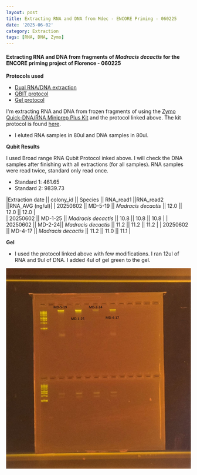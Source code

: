 ```yaml
---
layout: post
title: Extracting RNA and DNA from Mdec - ENCORE Priming - 060225
date: '2025-06-02'
category: Extraction
tags: [RNA, DNA, Zymo]
---
```


#### Extracting RNA and DNA from fragments of _Madracis decactis_ for the ENCORE priming project of Florence - 060225

**Protocols used**
- [Dual RNA/DNA extraction](https://fscucchia-labnotebooks.github.io/FScucchia_Putnam_Lab_Notebook/DNA-RNA-extraction-Zymo-kit/)
- [QBIT protocol](https://github.com/meschedl/MESPutnam_Open_Lab_Notebook/blob/master/_posts/2019-03-08-Qubit-Protocol.md)
- [Gel protocol](https://github.com/Kterpis/Putnam_Lab_Notebook/blob/master/_posts/2021-10-08-20211008-RNA-DNA-extractions-from-E5-project.md)

I'm extracting RNA and DNA from frozen fragments of using the [Zymo Quick-DNA/RNA Miniprep Plus Kit](https://www.zymoresearch.com/collections/quick-dna-rna-kits/products/quick-dna-rna-miniprep-plus-kit) and the protocol linked above. The kit protocol is found [here](https://github.com/FScucchia-LabNotebooks/FScucchia_Putnam_Lab_Notebook/blob/master/protocols/_d7003t_d7003_quick-dna-rna_miniprep_plus_kit.pdf).
- I eluted RNA samples in 80ul and DNA samples in 80ul.

**Qubit Results**

I used Broad range RNA Qubit Protocol inked above. I will check the DNA samples after finishing with all extractions (for all samples). RNA samples were read twice, standard only read once.
- Standard 1: 461.65
- Standard 2: 9839.73

|Extraction date || colony_id || Species || RNA_read1 ||RNA_read2 ||RNA_AVG (ng/ul)|
| 20250602 || MD-5-19 || *Madracis decactis*  || 12.0  || 12.0   || 12.0  |           
| 20250602 || MD-1-25 || *Madracis decactis* ||  10.8 || 10.8   || 10.8 |
| 20250602 || MD-2-24|| *Madracis decactis*  ||  11.2   || 11.2  || 11.2  |
| 20250602 || MD-4-17 || *Madracis decactis*  ||  11.2 || 11.0 || 11.1  |

**Gel**

- I used the protocol linked above with few modifications. I ran 12ul of RNA and 9ul of DNA. I added 4ul of gel green to the gel.

![Gel_DNA_RNA_02June2025_FS.jpg](https://github.com/flofields/Coral_Priming_Experiments_Summer_2024/blob/main/images/RNA_DNA_gels/Gel_DNA_RNA_02June2025_FS.jpg?raw=true)




